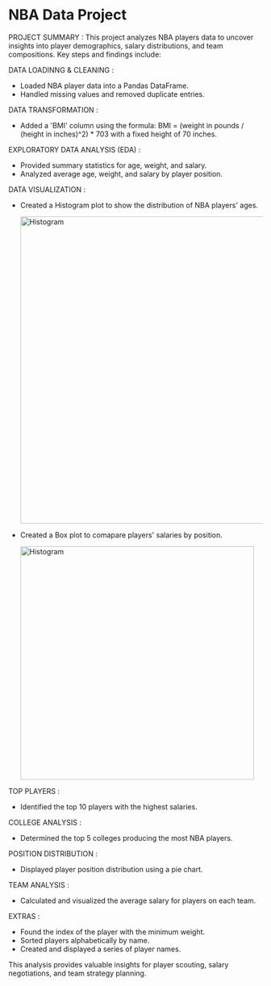 # NBA Data Project

   PROJECT SUMMARY : 
   This project analyzes NBA players data to uncover insights into player demographics, salary distributions, and team compositions. Key steps and findings include:

   DATA LOADINNG & CLEANING :

* Loaded NBA player data into a Pandas DataFrame.
* Handled missing values and removed duplicate entries.

DATA TRANSFORMATION :

* Added a 'BMI' column using the formula: BMI = (weight in pounds / (height in inches)^2) * 703 with a fixed height of 70 inches.

EXPLORATORY DATA ANALYSIS (EDA) :

* Provided summary statistics for age, weight, and salary.
* Analyzed average age, weight, and salary by player position.

DATA VISUALIZATION :

* Created a Histogram plot to show the distribution of NBA players' ages.

  <img width="609" alt="Histogram" src="https://github.com/user-attachments/assets/bd770b05-26c9-437f-98bb-e5e1f6a9dc36">

* Created a Box plot to comapare players' salaries by position.

  <img width="463" alt="Histogram" src="https://github.com/user-attachments/assets/966a87d3-f077-4825-9b8c-f97be4f3615a">
  
TOP PLAYERS :

* Identified the top 10 players with the highest salaries.

COLLEGE ANALYSIS :

* Determined the top 5 colleges producing the most NBA players.

POSITION DISTRIBUTION :

* Displayed player position distribution using a pie chart.

TEAM ANALYSIS :

* Calculated and visualized the average salary for players on each team.

EXTRAS :

* Found the index of the player with the minimum weight.
* Sorted players alphabetically by name.
* Created and displayed a series of player names.

This analysis provides valuable insights for player scouting, salary negotiations, and team strategy planning.
